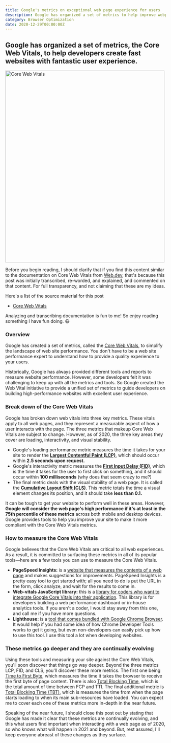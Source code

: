 ```yaml
---
title: Google's metrics on exceptional web page experience for users
description: Google has organized a set of metrics to help improve webpage performance and they are called the Core Web Vitals.
category: Browser Optimization
date: 2020-12-29T00:00:00Z
---
```


## Google has organized a set of metrics, the Core Web Vitals, to help developers create fast websites with fantastic user experience.

<img src="/assets/images/web-vital-metrics.jpg" width="500" height="600" alt="Core Web Vitals" />

Before you begin reading, I should clarify that if you find this content similar to the documentation on Core Web Vitals from [Web.dev](https://web.dev), that's because this post was initially transcribed, re-worded, and explained, and commented on that content. For full transparency, and not claiming that these are my ideas.

Here's a list of the source material for this post

* [Core Web Vitals](https://web.dev/vitals/)

Analyzing and transcribing documentation is fun to me! So enjoy reading something I have fun doing. 😃

### Overview

Google has created a set of metrics, called the [Core Web Vitals](https://web.dev/vitals/), to simplify the landscape of web site performance. You don't have to be a web site performance expert to understand how to provide a quality experience to your users.

Historically, Google has always provided different tools and reports to measure website performance. However, some developers felt it was challenging to keep up with all the metrics and tools. So Google created the Web Vital initiative to provide a unified set of metrics to guide developers on building high-performance websites with excellent user experience.

### Break down of the Core Web Vitals

Google has broken down web vitals into three key metrics. These vitals apply to all web pages, and they represent a measurable aspect of how a user interacts with the page. The three metrics that makeup Core Web Vitals are subject to change. However, as of 2020, the three key areas they cover are loading, interactivity, and visual stability. 

* Google's loading performance metric measures the time it takes for your site to render the **[Largest Contentful Paint (LCP)](https://web.dev/lcp/)**, which should occur within **2.5 seconds upon request.**
* Google's interactivity metric measures the **[First Input Delay (FID)](https://web.dev/fid/)**, which is the time it takes for the user to first click on something, and it should occur within **100 milliseconds** (why does that seem crazy to me?)
* The final metric deals with the visual stability of a web page. It is called the **[Cumulative Layout Shift (CLS)](https://web.dev/cls/)**. This metric totals the time a visual element changes its position, and it should take **less than 0.1.**

It can be tough to get your website to perform well in these areas. However, **Google will consider the web page's high performance if it's at least in the 75th percentile of these metrics** across both mobile and desktop devices. Google provides tools to help you improve your site to make it more compliant with the Core Web Vitals metrics.

### How to measure the Core Web Vitals

Google believes that the Core Web Vitals are critical to all web experiences. As a result, it is committed to surfacing these metrics in all of its popular tools—here are a few tools you can use to measure the Core Web Vitals.

* **PageSpeed Insights:** is a [website that measures the contents of a web page](https://developers.google.com/speed/pagespeed/insights/) and makes suggestions for improvements. PageSpeed Insights is a pretty easy tool to get started with; all you need to do is put the URL in the form, click analyze, and wait for the results to come in.
* **Web-vitals JavaScript library:** this is a [library for coders who want to integrate Google Core Vitals into their application](https://github.com/GoogleChrome/web-vitals). This library is for developers building a web performance dashboard or in-house analytics tools. If you aren't a coder, I would stay away from this one, and call me if you have more questions.
* **Lighthouse:** is a [tool that comes bundled with Google Chrome Browser](https://developers.google.com/web/tools/lighthouse). It would help if you had some idea of how Chrome Developer Tools works to get it going, but even non-developers can easily pick up how to use this tool. I use this tool a lot when developing websites.

### These metrics go deeper and they are continually evolving

Using these tools and measuring your site against the Core Web Vitals, you'll soon discover that things go way deeper. Beyond the three metrics LCP, FID, and CLS, you'll discover these more metrics. The first one being [Time to First Byte](https://web.dev/time-to-first-byte/), which measures the time it takes the browser to receive the first byte of page content. There is also [Total Blocking Time](https://web.dev/tbt/), which is the total amount of time between FCP and TTI. The final additional metric is [Total Blocking Time (TBT)](https://web.dev/tti/), which is measures the time from when the page starts loading to when its main sub-resources have loaded. You can expect me to cover each one of these metrics more in-depth in the near future.

Speaking of the near future, I should close this post out by stating that Google has made it clear that these metrics are continually evolving, and this what users find important when interacting with a web page as of 2020, so who knows what will happen in 2021 and beyond. But, rest assured, I'll keep everyone abreast of these changes as they surface.